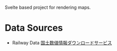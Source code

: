 Svelte based project for rendering maps.

# Data Sources

- Railway Data [国土数値情報ダウンロードサービス](https://nlftp.mlit.go.jp/ksj/gml/datalist/KsjTmplt-N02-v3_0.html)
